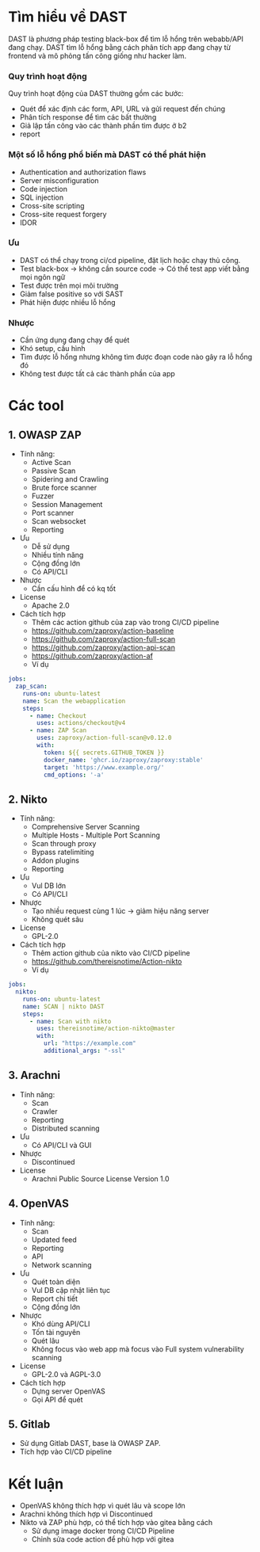# Tìm hiểu về DAST
DAST là phương pháp testing black-box để tìm lỗ hổng trên webabb/API đang chạy.
DAST tìm lỗ hổng bằng cách  phân tích app đang chạy từ frontend và mô phỏng tấn công giống như hacker làm.
### Quy trình hoạt động
Quy trình hoạt động của DAST thường gồm các bước:
- Quét để xác định các form, API, URL và gửi request đến chúng
- Phân tích response để tìm các bất thường 
- Giả lập tấn công vào các thành phần tìm được ở b2
- report
### Một số lỗ hổng phổ biến mà DAST có thể phát hiện
- Authentication and authorization flaws 
- Server misconfiguration
- Code injection
- SQL injection
- Cross-site scripting
- Cross-site request forgery
- IDOR
### Ưu
- DAST có thể chạy trong ci/cd pipeline, đặt lịch hoặc chạy thủ công.
- Test black-box -> không cần source code -> Có thể test app viết bằng mọi ngôn ngữ 
- Test được trên mọi môi trường
- Giảm false positive so với SAST
- Phát hiện được nhiều lỗ hổng
### Nhược
- Cần ứng dụng đang chạy để quét
- Khó setup, cấu hình 
- Tìm được lỗ hổng nhưng không tìm được đoạn code nào gây ra lỗ hổng đó
- Không test được tất cả các thành phần của app
# Các tool
## 1.  OWASP ZAP
- Tính năng:
  - Active Scan
  - Passive Scan
  - Spidering and Crawling
  - Brute force scanner
  - Fuzzer
  - Session Management
  - Port scanner
  - Scan websocket
  - Reporting
- Ưu
  - Dễ sử dụng
  - Nhiều tính năng
  - Cộng đồng lớn
  - Có API/CLI
- Nhược
  - Cần cấu hình để có kq tốt
- License
  - Apache 2.0
- Cách tích hợp
  - Thêm các action github của zap vào trong CI/CD pipeline
  - https://github.com/zaproxy/action-baseline
  - https://github.com/zaproxy/action-full-scan
  - https://github.com/zaproxy/action-api-scan
  - https://github.com/zaproxy/action-af
  - Ví dụ
```yml
jobs:
  zap_scan:
    runs-on: ubuntu-latest
    name: Scan the webapplication
    steps:
      - name: Checkout
        uses: actions/checkout@v4
      - name: ZAP Scan
        uses: zaproxy/action-full-scan@v0.12.0
        with:
          token: ${{ secrets.GITHUB_TOKEN }}
          docker_name: 'ghcr.io/zaproxy/zaproxy:stable'
          target: 'https://www.example.org/'
          cmd_options: '-a'
```
## 2. Nikto
- Tính năng:
  - Comprehensive Server Scanning
  - Multiple Hosts - Multiple Port Scanning
  - Scan through proxy
  - Bypass ratelimiting
  - Addon plugins
  - Reporting
- Ưu
  - Vul DB lớn
  - Có API/CLI
- Nhược
  - Tạo nhiều request cùng 1 lúc -> giảm hiệu năng server
  - Không quét sâu
- License
  - GPL-2.0 
- Cách tích hợp
  - Thêm action github của nikto vào CI/CD pipeline
  - https://github.com/thereisnotime/Action-nikto
  - Ví dụ
```yml
jobs:
  nikto:
    runs-on: ubuntu-latest
    name: SCAN | nikto DAST
    steps:
      - name: Scan with nikto
        uses: thereisnotime/action-nikto@master
        with:
          url: "https://example.com"
          additional_args: "-ssl"
```
## 3. Arachni
- Tính năng:
  - Scan
  - Crawler
  - Reporting
  - Distributed scanning
- Ưu
  - Có API/CLI và GUI
- Nhược
  - Discontinued
- License
  - Arachni Public Source License Version 1.0
## 4. OpenVAS
- Tính năng:
  - Scan
  - Updated feed
  - Reporting
  - API
  - Network scanning
- Ưu
  - Quét toàn diện
  - Vul DB cập nhật liên tục
  - Report chi tiết
  - Cộng đồng lớn
- Nhược
  - Khó dùng API/CLI
  - Tốn tài nguyên
  - Quét lâu
  - Không focus vào web app mà focus vào Full system vulnerability scanning
- License
  - GPL-2.0 và AGPL-3.0
- Cách tích hợp
  - Dựng server OpenVAS
  - Gọi API để quét

## 5. Gitlab
- Sử dụng Gitlab DAST, base là OWASP ZAP.
- Tích hợp vào CI/CD pipeline
# Kết luận
- OpenVAS không thích hợp vì quét lâu và scope lớn
- Arachni không thích hợp vì Discontinued
- Nikto và ZAP phù hợp, có thể tích hợp vào gitea bằng cách
  - Sử dụng image docker trong CI/CD Pipeline
  - Chỉnh sửa code action để phù hợp với gitea
